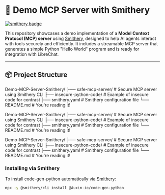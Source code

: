 # 🧠 Demo MCP Server with Smithery

[![smithery badge](https://smithery.ai/badge/@Auxin-io/code-gen-python)](https://smithery.ai/server/@Auxin-io/code-gen-python)

This repository showcases a demo implementation of a **Model Context Protocol (MCP) server** using [Smithery](https://smithery.ai), designed to help AI agents interact with tools securely and efficiently. It includes a streamable MCP server that generates a simple Python "Hello World" program and is ready for integration with LibreChat.

---

## 📦 Project Structure

Demo-MCP-Server-Smithery/ ├── safe-mcp-server/ # Secure MCP server using Smithery CLI ├── insecure-python-code/ # Example of insecure code for contrast ├── smithery.yaml # Smithery configuration file └── README.md # You're reading it!


Demo-MCP-Server-Smithery/ ├── safe-mcp-server/ # Secure MCP server using Smithery CLI ├── insecure-python-code/ # Example of insecure code for contrast ├── smithery.yaml # Smithery configuration file └── README.md # You're reading it!

Demo-MCP-Server-Smithery/ ├── safe-mcp-server/ # Secure MCP server using Smithery CLI ├── insecure-python-code/ # Example of insecure code for contrast ├── smithery.yaml # Smithery configuration file └── README.md # You're reading it!


### Installing via Smithery

To install code-gen-python automatically via [Smithery](https://smithery.ai/server/@Auxin-io/code-gen-python):

```bash
npx -y @smithery/cli install @Auxin-io/code-gen-python
```

